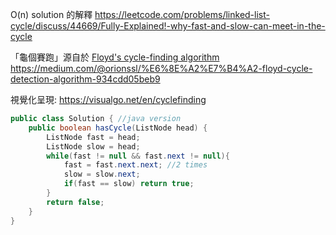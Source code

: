 
O(n) solution 的解釋
https://leetcode.com/problems/linked-list-cycle/discuss/44669/Fully-Explained!-why-fast-and-slow-can-meet-in-the-cycle

「龜個賽跑」源自於 [Floyd's cycle-finding algorithm](https://en.wikipedia.org/wiki/Cycle_detection#Floyd's_tortoise_and_hare)
https://medium.com/@orionssl/%E6%8E%A2%E7%B4%A2-floyd-cycle-detection-algorithm-934cdd05beb9


視覺化呈現: https://visualgo.net/en/cyclefinding

```java
public class Solution { //java version
    public boolean hasCycle(ListNode head) {
        ListNode fast = head;
        ListNode slow = head;
        while(fast != null && fast.next != null){
            fast = fast.next.next; //2 times
            slow = slow.next;
            if(fast == slow) return true;
        }
        return false;
    }
}
```
